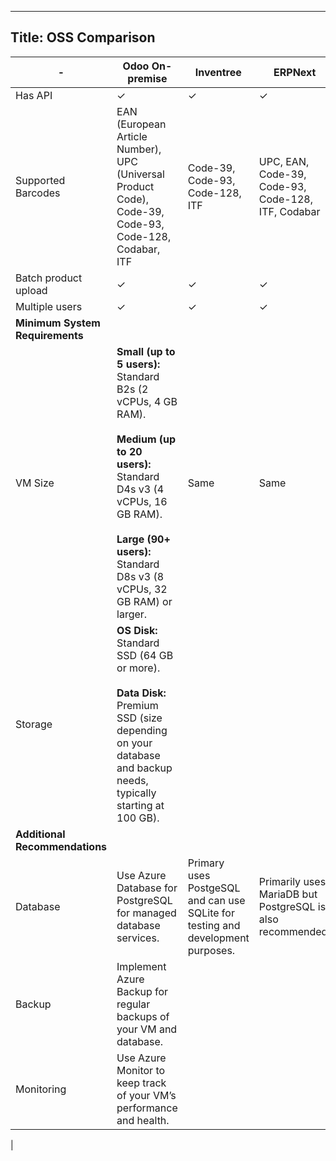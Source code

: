 ------
Title: OSS Comparison
------

| -  | Odoo On-premise | Inventree | ERPNext |
| -  | --------------- | --------- | ------- |
| Has API |  ✓ |  ✓ |   ✓ |
| Supported Barcodes | EAN (European Article Number), UPC (Universal Product Code), Code-39, Code-93, Code-128, Codabar, ITF | Code-39, Code-93, Code-128, ITF | UPC, EAN, Code-39, Code-93, Code-128, ITF, Codabar |
| Batch product upload | ✓ | ✓ | ✓ |
| Multiple users | ✓ | ✓ | ✓ |
| **Minimum System Requirements** |
| VM Size | **Small (up to 5 users):** <br>Standard B2s (2 vCPUs, 4 GB RAM). <br><br> **Medium (up to 20 users):** <br>Standard D4s v3 (4 vCPUs, 16 GB RAM). <br><br> **Large (90+ users):** Standard D8s v3 (8 vCPUs, 32 GB RAM) or larger. | Same | Same |
| Storage | **OS Disk:** <br> Standard SSD (64 GB or more). <br><br> **Data Disk:** <br> Premium SSD (size depending on your database and backup needs, typically starting at 100 GB). |
| **Additional Recommendations** |
| Database | Use Azure Database for PostgreSQL for managed database services. | Primary uses PostgeSQL and can use SQLite for testing and development purposes. | Primarily uses MariaDB but PostgreSQL is also recommended. |
| Backup | Implement Azure Backup for regular backups of your VM and database.
|  Monitoring | Use Azure Monitor to keep track of your VM’s performance and health. |
|
